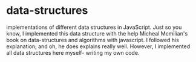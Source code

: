 # data-structures
implementations of different data structures in JavaScript.
Just so you know, I implemented this data structure with the help Micheal Mcmilian's book on data-structures and algorithms with javascript. I followed his explanation; and oh, he does explains really well. However, I implemented all data structures here myself- writing my own code.
